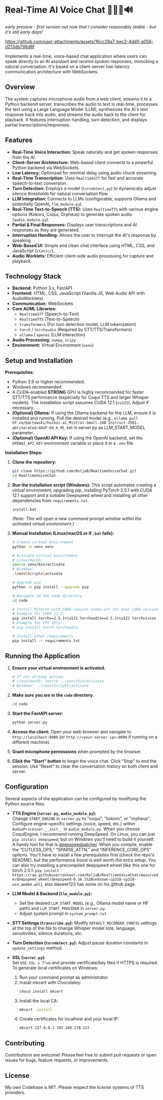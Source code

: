 # Real-Time AI Voice Chat 🎤💬🧠🔊

*early preview - first version out now that I consider reasonably stable - but it's still early days!*

https://github.com/user-attachments/assets/16cc29a7-bec2-4dd0-a056-d213db798d8f

Implements a real-time, voice-based chat application where users can speak directly to an AI assistant and receive spoken responses, mimicking a natural conversation. It's based on a client-server low-latency communication architecture with WebSockets.

## Overview

The system captures microphone audio from a web client, streams it to a Python backend server, transcribes the audio to text in real-time, processes the text using a Large Language Model (LLM), synthesizes the AI's text response back into audio, and streams the audio back to the client for playback. It features interruption handling, turn detection, and displays partial transcriptions/responses.

## Features

*   **Real-Time Voice Interaction:** Speak naturally and get spoken responses from the AI.
*   **Client-Server Architecture:** Web-based client connects to a powerful Python backend via WebSockets.
*   **Low Latency:** Optimized for minimal delay using audio chunk streaming.
*   **Real-Time Transcription:** Uses `RealtimeSTT` for fast and accurate speech-to-text conversion.
*   **Turn Detection:** Employs a model (`turndetect.py`) to dynamically adjust silence thresholds for natural conversation flow.
*   **LLM Integration:** Connects to LLMs (configurable, supports Ollama and potentially OpenAI, `llm_module.py`).
*   **Real-Time Text-to-Speech (TTS):** Uses `RealtimeTTS` with various engine options (Kokoro, Coqui, Orpheus) to generate spoken audio (`audio_module.py`).
*   **Partial & Final Responses:** Displays user transcriptions and AI responses as they are generated.
*   **Interruption Handling:** Allows the user to interrupt the AI's response by speaking.
*   **Web-Based UI:** Simple and clean chat interface using HTML, CSS, and JavaScript (`static/`).
*   **Audio Worklets:** Efficient client-side audio processing for capture and playback.

## Technology Stack

*   **Backend:** Python 3.x, FastAPI
*   **Frontend:** HTML, CSS, JavaScript (Vanilla JS, Web Audio API with AudioWorklets)
*   **Communication:** WebSockets
*   **Core AI/ML Libraries:**
    *   `RealtimeSTT` (Speech-to-Text)
    *   `RealtimeTTS` (Text-to-Speech)
    *   `transformers` (For turn detection model, LLM tokenization)
    *   `torch` / `torchaudio` (Required by STT/TTS/Transformers)
    *   `ollama` / `openai` (LLM Interaction)
*   **Audio Processing:** `numpy`, `scipy`
*   **Environment:** Virtual Environment (`venv`)

## Setup and Installation

**Prerequisites:**

*   Python 3.9 or higher recommended.
*   Windows recommended.
*   A CUDA-enabled **STRONG** GPU is highly recommended for faster STT/TTS performance (especially for Coqui TTS and larger Whisper models). The installation script assumes CUDA 12.1 (`cu121`). Adjust if necessary.
*   **(Optional) Ollama:** If using the Ollama backend for the LLM, ensure it is installed and running. Pull the desired model (e.g., `ollama pull hf.co/bartowski/huihui-ai_Mistral-Small-24B-Instruct-2501-abliterated-GGUF:Q4_K_M`), set in server.py as LLM_START_MODEL parameter.
*   **(Optional) OpenAI API Key:** If using the OpenAI backend, set the `OPENAI_API_KEY` environment variable or place it in a `.env` file.

**Installation Steps:**

1.  **Clone the repository:**
    ```bash
    git clone https://github.com/KoljaB/RealtimeVoiceChat.git
    cd RealtimeVoiceChat
    ```

2.  **Run the installation script (Windows):**
    This script automates creating a virtual environment, upgrading pip, installing PyTorch 2.5.1 with CUDA 12.1 support and a suitable Deepspeed wheel and installing all other dependencies from `requirements.txt`.
    ```batch
    install.bat
    ```
    *(Note: This will open a new command prompt window within the activated virtual environment.)*

3.  **Manual Installation (Linux/macOS or if `.bat` fails):**
    ```bash
    # Create virtual environment
    python -m venv venv

    # Activate virtual environment
    # Linux/macOS:
    source venv/bin/activate
    # Windows:
    .\venv\Scripts\activate

    # Upgrade pip
    python -m pip install --upgrade pip

    # Navigate to the code directory
    cd code

    # Install PyTorch with CUDA (adjust index-url for your CUDA version or CPU)
    # Example for CUDA 12.1:
    pip install torch==2.5.1+cu121 torchaudio==2.5.1+cu121 torchvision --index-url https://download.pytorch.org/whl/cu121
    # Example for CPU only:
    # pip install torch torchaudio

    # Install other requirements
    pip install -r requirements.txt
    ```

## Running the Application

1.  **Ensure your virtual environment is activated.**
    ```bash
    # If not already active:
    # Linux/macOS: source ../venv/bin/activate
    # Windows: ..\venv\Scripts\activate
    ```

2.  **Make sure you are in the `code` directory.**
    ```bash
    cd code
    ```

3.  **Start the FastAPI server:**
    ```bash
    python server.py
    ```

4.  **Access the client:**
    Open your web browser and navigate to `http://localhost:8000` (or `http://<your-server-ip>:8000` if running on a different machine).

5.  **Grant microphone permissions** when prompted by the browser.

6.  **Click the "Start" button** to begin the voice chat. Click "Stop" to end the session. Use "Reset" to clear the conversation history on both client and server.

## Configuration

Several aspects of the application can be configured by modifying the Python source files:

*   **TTS Engine (`server.py`, `audio_module.py`):**  
  Change `START_ENGINE` in `server.py` to "coqui", "kokoro", or "orpheus". Configure engine-specific settings (voice, speed, etc.) within `AudioProcessor.__init__` in `audio_module.py`. 
  When you choose CoquiEngine, I recommend running DeepSpeed. On Linux, you can just `pip install deepspeed`, but on Windows you'll need to build it yourself. A handy tool for that is [deepspeedpatcher](https://github.com/erew123/deepspeedpatcher). When you compile, enable the “CUTLESS_OPS,” “SPARSE_ATTN,” and “INFERENCE_CORE_OPS” options. You'll have to install a few prerequisites first (check the repo's README), but the performance boost is well worth the extra setup. You can also try installing a precompiled deepspeed wheel (like this one for torch 2.5.1: `pip install https://raw.githubusercontent.com/KoljaB/RealtimeVoiceChat/main/code/deepspeed_wheel/deepspeed-0.16.1%2Bunknown-cp310-cp310-win_amd64.whl`), also daswer123 has some on his github page.

*   **LLM Model & Backend (`llm_module.py`):**
    *   Set the desired `LLM_START_MODEL` (e.g., Ollama model name or HF path) and `LLM_START_PROVIDER`  in `server.py`.
    *   Adjust system prompt in `system_prompt.txt`
*   **STT Settings (`transcribe.py`):** Modify `DEFAULT_RECORDER_CONFIG` settings at the top of the file to change Whisper model size, language, sensitivities, silence durations, etc.
*   **Turn Detection (`turndetect.py`):** Adjust pause duration constants in `update_settings` method.
* **SSL (`server.py`):**  
  Set `USE_SSL = True` and provide certificate/key files if HTTPS is required.  
  To generate local certificates on Windows:
  1. Run your command prompt as administrator.
  2. Install mkcert with Chocolatey:
     ```bat
     choco install mkcert
     ```
  3. Install the local CA:
     ```bat
     mkcert -install
     ```
  4. Create certificates for localhost and your local IP:
     ```bat
     mkcert 127.0.0.1 192.168.178.123
     
## Contributing

Contributions are welcome! Please feel free to submit pull requests or open issues for bugs, feature requests, or improvements.

## License

My own Codebase is MIT.
Please respect the license systems of TTS providers.
